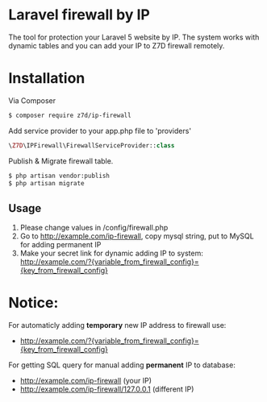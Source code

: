 # Laravel firewall by IP
The tool for protection your Laravel 5 website by IP. The system works with dynamic tables and you can add your IP to Z7D firewall remotely.

# Installation

Via Composer

``` bash
$ composer require z7d/ip-firewall
```

Add service provider to your app.php file to 'providers'

``` php
\Z7D\IPFirewall\FirewallServiceProvider::class
```

Publish & Migrate firewall table.
``` bash
$ php artisan vendor:publish
$ php artisan migrate
```
## Usage

1. Please change values in /config/firewall.php
2. Go to http://example.com/ip-firewall, copy mysql string, put to MySQL for adding permanent IP
3. Make your secret link for dynamic adding IP to system: http://example.com/?{variable_from_firewall_config}={key_from_firewall_config}

# Notice:

For automaticly adding <b>temporary</b> new IP address to firewall use:
 - http://example.com/?{variable_from_firewall_config}={key_from_firewall_config}

For getting SQL query for manual adding <b>permanent</b> IP to database:
 - http://example.com/ip-firewall (your IP)
 - http://example.com/ip-firewall/127.0.0.1 (different IP)
 


